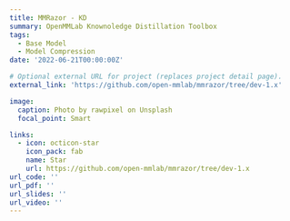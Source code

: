 ```yaml
---
title: MMRazor - KD
summary: OpenMMLab Knownoledge Distillation Toolbox
tags:
  - Base Model
  - Model Compression
date: '2022-06-21T00:00:00Z'

# Optional external URL for project (replaces project detail page).
external_link: 'https://github.com/open-mmlab/mmrazor/tree/dev-1.x'

image:
  caption: Photo by rawpixel on Unsplash
  focal_point: Smart

links:
  - icon: octicon-star
    icon_pack: fab
    name: Star
    url: https://github.com/open-mmlab/mmrazor/tree/dev-1.x
url_code: ''
url_pdf: ''
url_slides: ''
url_video: ''
---
```

